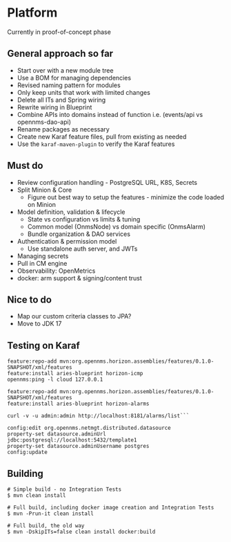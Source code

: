 # Platform

Currently in proof-of-concept phase

## General approach so far

* Start over with a new module tree
* Use a BOM for managing dependencies
* Revised naming pattern for modules
* Only keep units that work with limited changes
* Delete all ITs and Spring wiring
* Rewrite wiring in Blueprint
* Combine APIs into domains instead of function i.e. (events/api vs opennms-dao-api)
* Rename packages as necessary
* Create new Karaf feature files, pull from existing as needed
* Use the `karaf-maven-plugin` to verify the Karaf features

## Must do

* Review configuration handling - PostgreSQL URL, K8S, Secrets
* Split Minion & Core
    * Figure out best way to setup the features - minimize the code loaded on Minion
* Model definition, validation & lifecycle
    * State vs configuration vs limits & tuning
    * Common model (OnmsNode) vs domain specific (OnmsAlarm)
    * Bundle organization & DAO services
* Authentication & permission model
    * Use standalone auth server, and JWTs
* Managing secrets
* Pull in CM engine
* Observability: OpenMetrics
* docker: arm support & signing/content trust


## Nice to do

* Map our custom criteria classes to JPA?
* Move to JDK 17

## Testing on Karaf

```
feature:repo-add mvn:org.opennms.horizon.assemblies/features/0.1.0-SNAPSHOT/xml/features
feature:install aries-blueprint horizon-icmp
opennms:ping -l cloud 127.0.0.1
```

```
feature:repo-add mvn:org.opennms.horizon.assemblies/features/0.1.0-SNAPSHOT/xml/features
feature:install aries-blueprint horizon-alarms
```

```
curl -v -u admin:admin http://localhost:8181/alarms/list```
```

```
config:edit org.opennms.netmgt.distributed.datasource
property-set datasource.adminUrl jdbc:postgresql://localhost:5432/template1
property-set datasource.adminUsername postgres
config:update
```

## Building

    # Simple build - no Integration Tests
    $ mvn clean install

    # Full build, including docker image creation and Integration Tests
    $ mvn -Prun-it clean install

    # Full build, the old way
    $ mvn -DskipITs=false clean install docker:build

